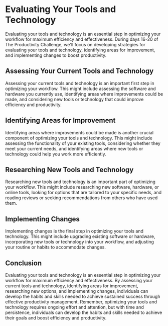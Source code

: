 Evaluating Your Tools and Technology
======================================================================

Evaluating your tools and technology is an essential step in optimizing your workflow for maximum efficiency and effectiveness. During days 16-20 of The Productivity Challenge, we'll focus on developing strategies for evaluating your tools and technology, identifying areas for improvement, and implementing changes to boost productivity.

Assessing Your Current Tools and Technology
-------------------------------------------

Assessing your current tools and technology is an important first step in optimizing your workflow. This might include assessing the software and hardware you currently use, identifying areas where improvements could be made, and considering new tools or technology that could improve efficiency and productivity.

Identifying Areas for Improvement
---------------------------------

Identifying areas where improvements could be made is another crucial component of optimizing your tools and technology. This might include assessing the functionality of your existing tools, considering whether they meet your current needs, and identifying areas where new tools or technology could help you work more efficiently.

Researching New Tools and Technology
------------------------------------

Researching new tools and technology is an important part of optimizing your workflow. This might include researching new software, hardware, or online tools, looking for options that are tailored to your specific needs, and reading reviews or seeking recommendations from others who have used them.

Implementing Changes
--------------------

Implementing changes is the final step in optimizing your tools and technology. This might include upgrading existing software or hardware, incorporating new tools or technology into your workflow, and adjusting your routine or habits to accommodate changes.

Conclusion
----------

Evaluating your tools and technology is an essential step in optimizing your workflow for maximum efficiency and effectiveness. By assessing your current tools and technology, identifying areas for improvement, researching new options, and implementing changes, individuals can develop the habits and skills needed to achieve sustained success through effective productivity management. Remember, optimizing your tools and technology requires ongoing effort and attention, but with time and persistence, individuals can develop the habits and skills needed to achieve their goals and boost efficiency and productivity.
